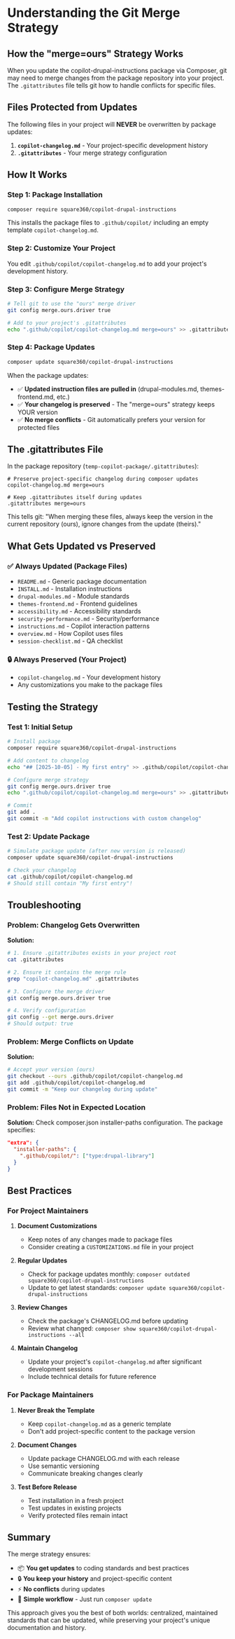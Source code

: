 # Understanding the Git Merge Strategy

## How the "merge=ours" Strategy Works

When you update the copilot-drupal-instructions package via Composer, git may need to merge changes from the package repository into your project. The `.gitattributes` file tells git how to handle conflicts for specific files.

## Files Protected from Updates

The following files in your project will **NEVER** be overwritten by package updates:

1. **`copilot-changelog.md`** - Your project-specific development history
2. **`.gitattributes`** - Your merge strategy configuration

## How It Works

### Step 1: Package Installation
```bash
composer require square360/copilot-drupal-instructions
```

This installs the package files to `.github/copilot/` including an empty template `copilot-changelog.md`.

### Step 2: Customize Your Project
You edit `.github/copilot/copilot-changelog.md` to add your project's development history.

### Step 3: Configure Merge Strategy
```bash
# Tell git to use the "ours" merge driver
git config merge.ours.driver true

# Add to your project's .gitattributes
echo ".github/copilot/copilot-changelog.md merge=ours" >> .gitattributes
```

### Step 4: Package Updates
```bash
composer update square360/copilot-drupal-instructions
```

When the package updates:
- ✅ **Updated instruction files are pulled in** (drupal-modules.md, themes-frontend.md, etc.)
- ✅ **Your changelog is preserved** - The "merge=ours" strategy keeps YOUR version
- ✅ **No merge conflicts** - Git automatically prefers your version for protected files

## The .gitattributes File

In the package repository (`temp-copilot-package/.gitattributes`):
```
# Preserve project-specific changelog during composer updates
copilot-changelog.md merge=ours

# Keep .gitattributes itself during updates
.gitattributes merge=ours
```

This tells git: "When merging these files, always keep the version in the current repository (ours), ignore changes from the update (theirs)."

## What Gets Updated vs Preserved

### ✅ Always Updated (Package Files)
- `README.md` - Generic package documentation
- `INSTALL.md` - Installation instructions
- `drupal-modules.md` - Module standards
- `themes-frontend.md` - Frontend guidelines
- `accessibility.md` - Accessibility standards
- `security-performance.md` - Security/performance
- `instructions.md` - Copilot interaction patterns
- `overview.md` - How Copilot uses files
- `session-checklist.md` - QA checklist

### 🔒 Always Preserved (Your Project)
- `copilot-changelog.md` - Your development history
- Any customizations you make to the package files

## Testing the Strategy

### Test 1: Initial Setup
```bash
# Install package
composer require square360/copilot-drupal-instructions

# Add content to changelog
echo "## [2025-10-05] - My first entry" >> .github/copilot/copilot-changelog.md

# Configure merge strategy
git config merge.ours.driver true
echo ".github/copilot/copilot-changelog.md merge=ours" >> .gitattributes

# Commit
git add .
git commit -m "Add copilot instructions with custom changelog"
```

### Test 2: Update Package
```bash
# Simulate package update (after new version is released)
composer update square360/copilot-drupal-instructions

# Check your changelog
cat .github/copilot/copilot-changelog.md
# Should still contain "My first entry"!
```

## Troubleshooting

### Problem: Changelog Gets Overwritten

**Solution:**
```bash
# 1. Ensure .gitattributes exists in your project root
cat .gitattributes

# 2. Ensure it contains the merge rule
grep "copilot-changelog.md" .gitattributes

# 3. Configure the merge driver
git config merge.ours.driver true

# 4. Verify configuration
git config --get merge.ours.driver
# Should output: true
```

### Problem: Merge Conflicts on Update

**Solution:**
```bash
# Accept your version (ours)
git checkout --ours .github/copilot/copilot-changelog.md
git add .github/copilot/copilot-changelog.md
git commit -m "Keep our changelog during update"
```

### Problem: Files Not in Expected Location

**Solution:**
Check composer.json installer-paths configuration. The package specifies:
```json
"extra": {
  "installer-paths": {
    ".github/copilot/": ["type:drupal-library"]
  }
}
```

## Best Practices

### For Project Maintainers

1. **Document Customizations**
   - Keep notes of any changes made to package files
   - Consider creating a `CUSTOMIZATIONS.md` file in your project

2. **Regular Updates**
   - Check for package updates monthly: `composer outdated square360/copilot-drupal-instructions`
   - Update to get latest standards: `composer update square360/copilot-drupal-instructions`

3. **Review Changes**
   - Check the package's CHANGELOG.md before updating
   - Review what changed: `composer show square360/copilot-drupal-instructions --all`

4. **Maintain Changelog**
   - Update your project's `copilot-changelog.md` after significant development sessions
   - Include technical details for future reference

### For Package Maintainers

1. **Never Break the Template**
   - Keep `copilot-changelog.md` as a generic template
   - Don't add project-specific content to the package version

2. **Document Changes**
   - Update package CHANGELOG.md with each release
   - Use semantic versioning
   - Communicate breaking changes clearly

3. **Test Before Release**
   - Test installation in a fresh project
   - Test updates in existing projects
   - Verify protected files remain intact

## Summary

The merge strategy ensures:
- 📦 **You get updates** to coding standards and best practices
- 🔒 **You keep your history** and project-specific content
- ⚡ **No conflicts** during updates
- 🎯 **Simple workflow** - Just run `composer update`

This approach gives you the best of both worlds: centralized, maintained standards that can be updated, while preserving your project's unique documentation and history.
